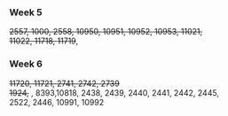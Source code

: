 ### Week 5


~~2557, 1000, 2558, 10950, 10951, 10952, 10953, 11021,<br>
11022, 11718, 11719~~,


### Week 6
~~11720, 11721, 2741, 2742, 2739<br>
1924,~~ , 8393,10818, 2438, 2439, 2440, 2441, 2442, 2445,<br>
2522, 2446, 10991, 10992